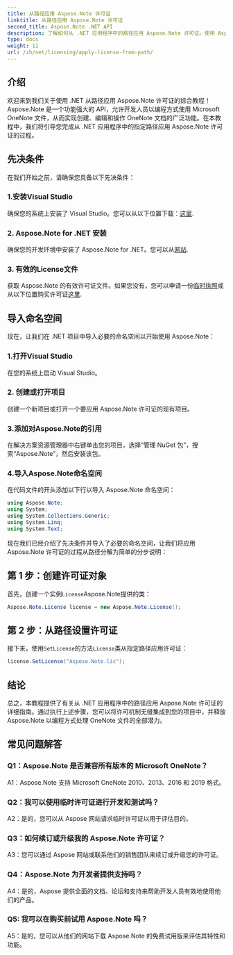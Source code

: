 ```yaml
---
title: 从路径应用 Aspose.Note 许可证
linktitle: 从路径应用 Aspose.Note 许可证
second_title: Aspose.Note .NET API
description: 了解如何从 .NET 应用程序中的路径应用 Aspose.Note 许可证。使用 Aspose.Note 释放 OneNote 文件操作的全部潜力。
type: docs
weight: 11
url: /zh/net/licensing/apply-license-from-path/
---
```

## 介绍

欢迎来到我们关于使用 .NET 从路径应用 Aspose.Note 许可证的综合教程！ Aspose.Note 是一个功能强大的 API，允许开发人员以编程方式使用 Microsoft OneNote 文件，从而实现创建、编辑和操作 OneNote 文档的广泛功能。在本教程中，我们将引导您完成从 .NET 应用程序中的指定路径应用 Aspose.Note 许可证的过程。

## 先决条件

在我们开始之前，请确保您具备以下先决条件：

### 1.安装Visual Studio

确保您的系统上安装了 Visual Studio。您可以从以下位置下载：[这里](https://visualstudio.microsoft.com/downloads/).

### 2. Aspose.Note for .NET 安装

确保您的开发环境中安装了 Aspose.Note for .NET。您可以从[网站](https://releases.aspose.com/note/net/).

### 3. 有效的License文件

获取 Aspose.Note 的有效许可证文件。如果您没有，您可以申请一份[临时执照](https://purchase.aspose.com/temporary-license/)或从以下位置购买许可证[这里](https://purchase.aspose.com/buy).

## 导入命名空间

现在，让我们在 .NET 项目中导入必要的命名空间以开始使用 Aspose.Note：

### 1.打开Visual Studio

在您的系统上启动 Visual Studio。

### 2. 创建或打开项目

创建一个新项目或打开一个要应用 Aspose.Note 许可证的现有项目。

### 3.添加对Aspose.Note的引用

在解决方案资源管理器中右键单击您的项目，选择“管理 NuGet 包”，搜索“Aspose.Note”，然后安装该包。

### 4.导入Aspose.Note命名空间

在代码文件的开头添加以下行以导入 Aspose.Note 命名空间：

```csharp
using Aspose.Note;
using System;
using System.Collections.Generic;
using System.Linq;
using System.Text;
```

现在我们已经介绍了先决条件并导入了必要的命名空间，让我们将应用 Aspose.Note 许可证的过程从路径分解为简单的分步说明：

## 第 1 步：创建许可证对象

首先，创建一个实例`License`Aspose.Note提供的类：

```csharp
Aspose.Note.License license = new Aspose.Note.License();
```

## 第 2 步：从路径设置许可证

接下来，使用`SetLicense`的方法`License`类从指定路径应用许可证：

```csharp
license.SetLicense("Aspose.Note.lic");
```

## 结论

总之，本教程提供了有关从 .NET 应用程序中的路径应用 Aspose.Note 许可证的详细指南。通过执行上述步骤，您可以将许可机制无缝集成到您的项目中，并释放 Aspose.Note 以编程方式处理 OneNote 文件的全部潜力。

## 常见问题解答

### Q1：Aspose.Note 是否兼容所有版本的 Microsoft OneNote？

A1：Aspose.Note 支持 Microsoft OneNote 2010、2013、2016 和 2019 格式。

### Q2：我可以使用临时许可证进行开发和测试吗？

A2：是的，您可以从 Aspose 网站请求临时许可证以用于评估目的。

### Q3：如何续订或升级我的 Aspose.Note 许可证？

A3：您可以通过 Aspose 网站或联系他们的销售团队来续订或升级您的许可证。

### Q4：Aspose.Note 为开发者提供支持吗？

A4：是的，Aspose 提供全面的文档、论坛和支持来帮助开发人员有效地使用他们的产品。

### Q5: 我可以在购买前试用 Aspose.Note 吗？

A5：是的，您可以从他们的网站下载 Aspose.Note 的免费试用版来评估其特性和功能。